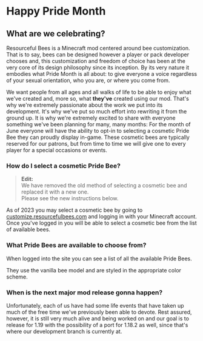 <h1>Happy Pride Month</h1>

<h2>What are we celebrating?</h2>
<p>Resourceful Bees is a Minecraft mod centered around bee customization. That is to say, bees can be designed however a player or pack developer chooses and, this customization and freedom of choice has been at the very core of its design philosophy since its inception. By its very nature it embodies what Pride Month is all about: to give everyone a voice regardless of your sexual orientation, who you are, or where you come from.</p>
<p>We want people from all ages and all walks of life to be able to enjoy what we've created and, more so, what <strong>they've</strong> created using our mod. That's why we're extremely passionate about the work we put into its development. It's why we've put so much effort into rewriting it from the ground up. It is why we're extremely excited to share with everyone something we've been planning for many, many months: For the month of June everyone will have the ability to opt-in to selecting a cosmetic Pride Bee they can proudly display in-game. These cosmetic bees are typically reserved for our patrons, but from time to time we will give one to every player for a special occasions or events.</p>

<h3>How do I select a cosmetic Pride Bee?</h3>
<blockquote>
<strong>Edit:</strong><br>
We have removed the old method of selecting a cosmetic bee and replaced it with a new one.<br>
Please see the new instructions below.
</blockquote>

<p>
As of 2023 you may select a cosmetic bee by going to <a href="https://customize.resourcefulbees.com">customize.resourcefulbees.com</a> and logging in with your Minecraft account.
Once you've logged in you will be able to select a cosmetic bee from the list of available bees.
</p>

<h3>What Pride Bees are available to choose from?</h3>
<p>When logged into the site you can see a list of all the available Pride Bees.</p>
<p>They use the vanilla bee model and are styled in the appropriate color scheme.</p>

<h3>When is the next major mod release gonna happen?</h3>
<p>Unfortunately, each of us have had some life events that have taken up much of the free time we've previously been able to devote. Rest assured, however, it is still very much alive and being worked on and our goal is to release for 1.19 with the possibility of a port for 1.18.2 as well, since that's where our development branch is currently at. </p>